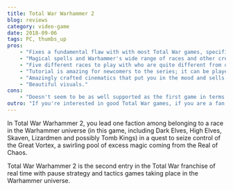 ```yaml
---
title: Total War Warhammer 2
blog: reviews
category: video-game
date: 2018-09-06
tags: PC, thumbs_up
pros:
    - "Fixes a fundamental flaw with with most Total War games, specifically that campaigns never end, this is fixed by having continuously increasing stakes over the course of a campaign and a time limit gated by the progress of each race toward control over the Great Vortex."
    - "Magical spells and Warhammer's wide range of races and other creatures adds much needed spice to the regular Total War formula."
    - "Five different races to play with who are quite different from one another in both the strategic and tactical layers."
    - "Tutorial is amazing for newcomers to the series; it can be played with any race and acts as a seamless introduction to a real campaign."
    - "Amazingly crafted cinematics that put you in the mood and sells the fantasy perfectly."
    - "Beautiful visuals."
cons:
    - "Doesn't seem to be as well supported as the first game in terms of additional content and races; even though you can play with races from the first game, you can only do so in the &quot;Mortal Empires&quot; campaign which is a Total War paint-the-map style campaign which I personally can't go back to after experiencing the improved Total War Warhammer 2 &quot;Eye of the Vortex&quot; campaign."
outro: "If you're interested in good Total War games, if you are a fan of the Warhammer universe or a fan of the first game then you will most likely enjoy Total War Warhammer 2."
---
```

In Total War Warhammer 2, you lead one faction among belonging to a race in the Warhammer universe (in this game, including Dark Elves, High Elves, Skaven, Lizardmen and possibly Tomb Kings) in a quest to seize control of the Great Vortex, a swirling pool of excess magic coming from the Real of Chaos.

Total War Warhammer 2 is the second entry in the Total War franchise of real time with pause strategy and tactics games taking place in the Warhammer universe.
